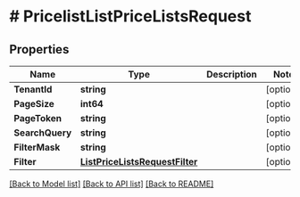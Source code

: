 # # PricelistListPriceListsRequest


## Properties 


Name | Type | Description | Notes
------------ | ------------- | ------------- | -------------
**TenantId**| **string** |   | [optional]
**PageSize**| **int64** |   | [optional]
**PageToken**| **string** |   | [optional]
**SearchQuery**| **string** |   | [optional]
**FilterMask**| **string** |   | [optional]
**Filter**| [**ListPriceListsRequestFilter**](ListPriceListsRequestFilter.md) |   | [optional]


[[Back to Model list]](../../README.md#models) [[Back to API list]](../../README.md#endpoints) [[Back to README]](../../README.md)

